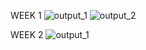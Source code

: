 WEEK 1
![output_1](https://github.com/user-attachments/assets/6eda4f3d-0972-41bf-b83a-7694c90d3c8d)
![output_2](https://github.com/user-attachments/assets/18d836b5-61d0-4071-b0d2-e96a448f1eb5)

WEEK 2
![output_1](https://github.com/user-attachments/assets/6633ff5c-4415-4acd-8536-2548ef0115ad)
